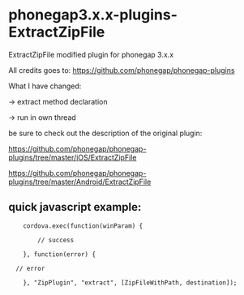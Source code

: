 phonegap3.x.x-plugins-ExtractZipFile
====================================

ExtractZipFile modified plugin for phonegap 3.x.x

All credits goes to:
https://github.com/phonegap/phonegap-plugins


What I have changed:

-> extract method declaration

-> run in own thread


be sure to check out the description of the original plugin:

https://github.com/phonegap/phonegap-plugins/tree/master/iOS/ExtractZipFile

https://github.com/phonegap/phonegap-plugins/tree/master/Android/ExtractZipFile



quick javascript example:
-----------------------------------------
		cordova.exec(function(winParam) {
			
			// success
			
		}, function(error) {
		
      // error
			
		}, "ZipPlugin", "extract", [ZipFileWithPath, destination]);
